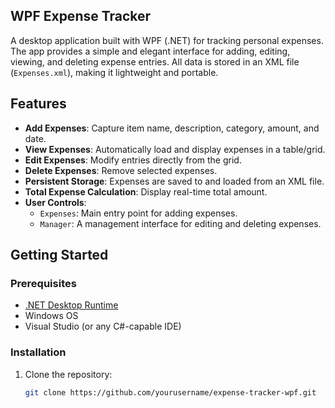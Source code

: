 ## WPF Expense Tracker

A desktop application built with WPF (.NET) for tracking personal expenses. The app provides a simple and elegant interface for adding, editing, viewing, and deleting expense entries. All data is stored in an XML file (`Expenses.xml`), making it lightweight and portable.

## Features

- **Add Expenses**: Capture item name, description, category, amount, and date.
- **View Expenses**: Automatically load and display expenses in a table/grid.
- **Edit Expenses**: Modify entries directly from the grid.
- **Delete Expenses**: Remove selected expenses.
- **Persistent Storage**: Expenses are saved to and loaded from an XML file.
- **Total Expense Calculation**: Display real-time total amount.
- **User Controls**:
  - `Expenses`: Main entry point for adding expenses.
  - `Manager`: A management interface for editing and deleting expenses.


## Getting Started

### Prerequisites
- [.NET Desktop Runtime](https://dotnet.microsoft.com/en-us/download/dotnet)
- Windows OS
- Visual Studio (or any C#-capable IDE)

### Installation

1. Clone the repository:
   ```bash
   git clone https://github.com/yourusername/expense-tracker-wpf.git